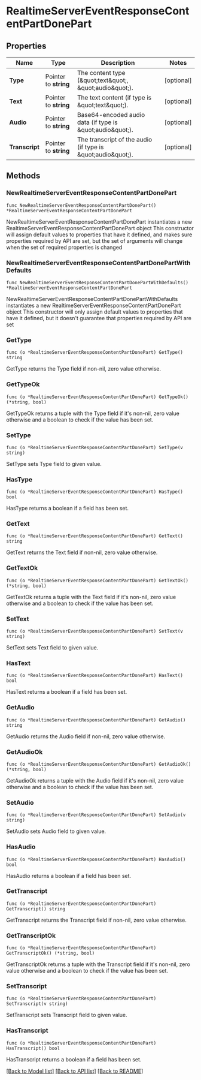 # RealtimeServerEventResponseContentPartDonePart

## Properties

Name | Type | Description | Notes
------------ | ------------- | ------------- | -------------
**Type** | Pointer to **string** | The content type (\&quot;text\&quot;, \&quot;audio\&quot;). | [optional] 
**Text** | Pointer to **string** | The text content (if type is \&quot;text\&quot;). | [optional] 
**Audio** | Pointer to **string** | Base64-encoded audio data (if type is \&quot;audio\&quot;). | [optional] 
**Transcript** | Pointer to **string** | The transcript of the audio (if type is \&quot;audio\&quot;). | [optional] 

## Methods

### NewRealtimeServerEventResponseContentPartDonePart

`func NewRealtimeServerEventResponseContentPartDonePart() *RealtimeServerEventResponseContentPartDonePart`

NewRealtimeServerEventResponseContentPartDonePart instantiates a new RealtimeServerEventResponseContentPartDonePart object
This constructor will assign default values to properties that have it defined,
and makes sure properties required by API are set, but the set of arguments
will change when the set of required properties is changed

### NewRealtimeServerEventResponseContentPartDonePartWithDefaults

`func NewRealtimeServerEventResponseContentPartDonePartWithDefaults() *RealtimeServerEventResponseContentPartDonePart`

NewRealtimeServerEventResponseContentPartDonePartWithDefaults instantiates a new RealtimeServerEventResponseContentPartDonePart object
This constructor will only assign default values to properties that have it defined,
but it doesn't guarantee that properties required by API are set

### GetType

`func (o *RealtimeServerEventResponseContentPartDonePart) GetType() string`

GetType returns the Type field if non-nil, zero value otherwise.

### GetTypeOk

`func (o *RealtimeServerEventResponseContentPartDonePart) GetTypeOk() (*string, bool)`

GetTypeOk returns a tuple with the Type field if it's non-nil, zero value otherwise
and a boolean to check if the value has been set.

### SetType

`func (o *RealtimeServerEventResponseContentPartDonePart) SetType(v string)`

SetType sets Type field to given value.

### HasType

`func (o *RealtimeServerEventResponseContentPartDonePart) HasType() bool`

HasType returns a boolean if a field has been set.

### GetText

`func (o *RealtimeServerEventResponseContentPartDonePart) GetText() string`

GetText returns the Text field if non-nil, zero value otherwise.

### GetTextOk

`func (o *RealtimeServerEventResponseContentPartDonePart) GetTextOk() (*string, bool)`

GetTextOk returns a tuple with the Text field if it's non-nil, zero value otherwise
and a boolean to check if the value has been set.

### SetText

`func (o *RealtimeServerEventResponseContentPartDonePart) SetText(v string)`

SetText sets Text field to given value.

### HasText

`func (o *RealtimeServerEventResponseContentPartDonePart) HasText() bool`

HasText returns a boolean if a field has been set.

### GetAudio

`func (o *RealtimeServerEventResponseContentPartDonePart) GetAudio() string`

GetAudio returns the Audio field if non-nil, zero value otherwise.

### GetAudioOk

`func (o *RealtimeServerEventResponseContentPartDonePart) GetAudioOk() (*string, bool)`

GetAudioOk returns a tuple with the Audio field if it's non-nil, zero value otherwise
and a boolean to check if the value has been set.

### SetAudio

`func (o *RealtimeServerEventResponseContentPartDonePart) SetAudio(v string)`

SetAudio sets Audio field to given value.

### HasAudio

`func (o *RealtimeServerEventResponseContentPartDonePart) HasAudio() bool`

HasAudio returns a boolean if a field has been set.

### GetTranscript

`func (o *RealtimeServerEventResponseContentPartDonePart) GetTranscript() string`

GetTranscript returns the Transcript field if non-nil, zero value otherwise.

### GetTranscriptOk

`func (o *RealtimeServerEventResponseContentPartDonePart) GetTranscriptOk() (*string, bool)`

GetTranscriptOk returns a tuple with the Transcript field if it's non-nil, zero value otherwise
and a boolean to check if the value has been set.

### SetTranscript

`func (o *RealtimeServerEventResponseContentPartDonePart) SetTranscript(v string)`

SetTranscript sets Transcript field to given value.

### HasTranscript

`func (o *RealtimeServerEventResponseContentPartDonePart) HasTranscript() bool`

HasTranscript returns a boolean if a field has been set.


[[Back to Model list]](../README.md#documentation-for-models) [[Back to API list]](../README.md#documentation-for-api-endpoints) [[Back to README]](../README.md)


